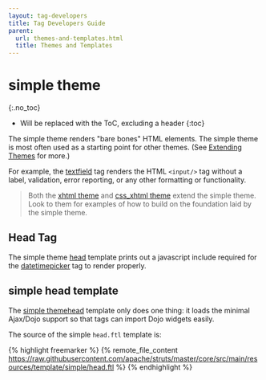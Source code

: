 ```yaml
---
layout: tag-developers
title: Tag Developers Guide
parent:
  url: themes-and-templates.html
  title: Themes and Templates
---
```


# simple theme
{:.no_toc}

* Will be replaced with the ToC, excluding a header
{:toc}

The simple theme renders "bare bones" HTML elements. The simple theme is most often used as a starting point for other 
themes. (See [Extending Themes](extending-themes.html) for more.)

For example, the [textfield](textfield-tag.html) tag renders the HTML `<input/>` tag without a label, validation, error 
reporting, or any other formatting or functionality.

> Both the [xhtml theme](xhtml-theme.html) and [css_xhtml theme](css-xhtml-theme.xhtml) extend the simple theme. Look 
> to them for examples of how to build on the foundation laid by the simple theme.

## Head Tag

The simple theme [head](head-tag.html) template prints out a javascript include required 
for the [datetimepicker](dojo-datetimepicker-tag.html) tag to render properly.

## simple head template

The [simple theme](simple-theme.html)[head](head-tag.html) template only does one thing: it loads the minimal 
Ajax/Dojo support so that tags can import Dojo widgets easily.

The source of the simple `head.ftl` template is:

{% highlight freemarker %}
{% remote_file_content https://raw.githubusercontent.com/apache/struts/master/core/src/main/resources/template/simple/head.ftl %}
{% endhighlight %}
